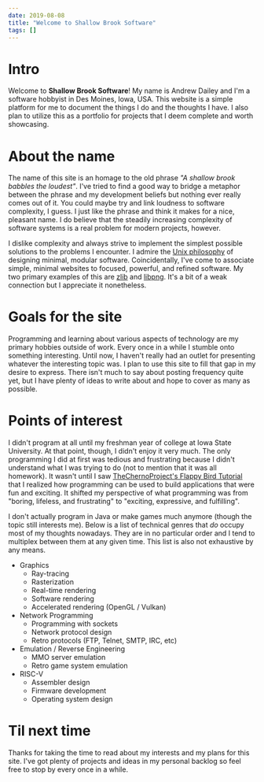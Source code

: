 ```yaml
---
date: 2019-08-08
title: "Welcome to Shallow Brook Software"
tags: []
---
```

# Intro
Welcome to **Shallow Brook Software**!
My name is Andrew Dailey and I'm a software hobbyist in Des Moines, Iowa, USA.
This website is a simple platform for me to document the things I do and the thoughts I have.
I also plan to utilize this as a portfolio for projects that I deem complete and worth showcasing.

# About the name
The name of this site is an homage to the old phrase _"A shallow brook babbles the loudest"_.
I've tried to find a good way to bridge a metaphor between the phrase and my development beliefs but nothing ever really comes out of it.
You could maybe try and link loudness to software complexity, I guess.
I just like the phrase and think it makes for a nice, pleasant name.
I do believe that the steadily increasing complexity of software systems is a real problem for modern projects, however.

I dislike complexity and always strive to implement the simplest possible solutions to the problems I encounter.
I admire the [Unix philosophy](https://en.wikipedia.org/wiki/Unix_philosophy) of designing minimal, modular software.
Coincidentally, I've come to associate simple, minimal websites to focused, powerful, and refined software.
My two primary examples of this are [zlib](https://www.zlib.net/) and [libpng](http://www.libpng.org/pub/png/).
It's a bit of a weak connection but I appreciate it nonetheless.

# Goals for the site
Programming and learning about various aspects of technology are my primary hobbies outside of work.
Every once in a while I stumble onto something interesting.
Until now, I haven't really had an outlet for presenting whatever the interesting topic was.
I plan to use this site to fill that gap in my desire to express.
There isn't much to say about posting frequency quite yet, but I have plenty of ideas to write about and hope to cover as many as possible.

# Points of interest
I didn't program at all until my freshman year of college at Iowa State University.
At that point, though, I didn't enjoy it very much.
The only programming I did at first was tedious and frustrating because I didn't understand what I was trying to do (not to mention that it was all homework).
It wasn't until I saw [TheChernoProject's Flappy Bird Tutorial](https://www.youtube.com/watch?v=527bR2JHSR0) that I realized how programming can be used to build applications that were fun and exciting.
It shifted my perspective of what programming was from "boring, lifeless, and frustrating" to "exciting, expressive, and fulfilling".

I don't actually program in Java or make games much anymore (though the topic still interests me).
Below is a list of technical genres that _do_ occupy most of my thoughts nowadays.
They are in no particular order and I tend to multiplex between them at any given time.
This list is also not exhaustive by any means.

* Graphics
  * Ray-tracing
  * Rasterization
  * Real-time rendering
  * Software rendering
  * Accelerated rendering (OpenGL / Vulkan)
* Network Programming
  * Programming with sockets
  * Network protocol design
  * Retro protocols (FTP, Telnet, SMTP, IRC, etc)
* Emulation / Reverse Engineering
  * MMO server emulation
  * Retro game system emulation
* RISC-V
  * Assembler design
  * Firmware development
  * Operating system design

# Til next time
Thanks for taking the time to read about my interests and my plans for this site.
I've got plenty of projects and ideas in my personal backlog so feel free to stop by every once in a while.
